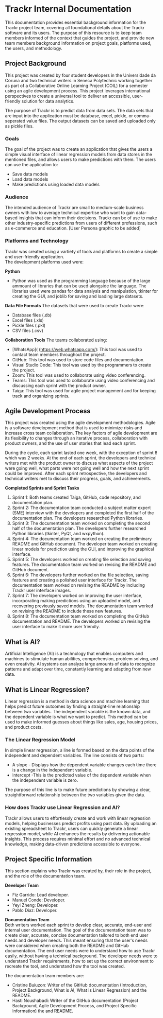 # Trackr Internal Documentation
This documentation provides essential background information for the Trackr project team, covering all foundational details about the
Trackr software and its users. The purpose of this resource is to keep team members informed of the context that guides the project, and provide new team members background information on project goals, platforms used, the users, and methodology.

## Project Background
This project was created by four student developers in the Universidade da Coruna and two technical writers in Seneca Polytechnic working together as part of a Collaborative Online Learning Project (COIL) for a semester using an agile development process. This project leverages international perspectives to create a universal tool to deliver an accessible, user-friendly solution for data analytics.<br>

The purpose of Trackr is to predict data from data sets. The data sets that are input into the application must be database, excel, pickle, or comma-seperated value files. The output datasets can be saved and uploaded only as pickle files. 


### Goals
The goal of the project was to create an application that gives the users a simple visual interface of linear regression models from data stores in the mentioned files, and allows users to make predictions with them. The users can use the application to: <br>
- Save data models
- Load data models
- Make predictions using loaded data models

### Audience
The intended audience of Trackr are small to medium-scale business owners with low to average technical expertise who want to gain data-based insights that can inform their decisions.  Trackr can be of use to make other industry-specific predictions from users of different professions, such as e-commerce and education.
[User Persona graphic to be added] 

### Platforms and Technology 
Trackr was created using a vartiety of tools and platforms to create a simple and user-friendly application. <br>
The development platforms used were: <br>

**Python**
- Python was used as the programming language because of the large ammount of libraries that can be used alongside the language. The libraries used were pandas for data analysis and manipulation, tkinter for creating the GUI, and joblib for saving and loading large datasets.

**Data File Formats**
The datasets that were used to create Trackr were:
- Database files (.db)
- Excel files (.xls)
- Pickle files (.pkl)
- CSV files (.csv)

 **Collaboration Tools**
The teams collaborated using:
- [WhatsApp]( (https://web.whatsapp.com/): This tool was used to contact team members throughout the project.
- GitHub: This tool was used to store code files and documentation.
- Visual Studio Code: This tool was used by the programmers to create the project.
- Zoom: This tool was used to collaborate using video conferencing.
- Teams: This tool was used to collaborate using video conferencing and discussing each sprint with the product owner.
- Taiga: This tool was used for agile project management and for keeping track and organizing sprints.

## Agile Development Process
This project was created using the agile development methodologies. Agile is a software development method that is used to minimize risks and increase cross team collaboration. The key factors of agile development are its flexibility to changes through an iterative process, collaboration with product owners, and the use of user stories that lead each sprint. <br>

During the cycle, each sprint lasted one week, with the exception of sprint 8 which was 2 weeks. At the end of each sprint, the developers and technical writers met with the product owner to discuss what aspects of the project were going well, what parts were not going well and how the next sprint could be improved. After each sprint retrospective, the developers and technical writers met to discuss their progress, goals, and achievements. <br>

**Completed Sprints and Sprint Tasks**
1. Sprint 1: Both teams created Taiga, GitHub, code repository, and documentation plan.
2. Sprint 2: The documentation team conducted a subject matter expert (SME) interview with the developers and completed the first half of the documentation plan. The developers researched Python libraries.
3.  Sprint 3: The documentation team worked on completing the second half of the documentation plan. The developers further researched Python libraries (tkinter, PyQt, and wxpython).
4.  Sprint 4: The documentation team worked on creating the preliminary README and GitHub document. The developer team worked on creating linear models for prediction using the GUI, and improving the graphical interface.
5.  Sprint 5: The developers worked on creating file selection and saving features. The documentation team worked on revising the README and GitHub document.
6.  Sprint 6: The developers further worked on the file selection, saving features and creating a polished user interface for Trackr. The documentation team worked on revising the README by including Trackr user interface images.
7.  Sprint 7: The developers worked on improving the user interface, incorporating making predictions using an uploaded model, and recovering previously saved models. The documentation team worked on revising the README to include these new features.
8.  Sprint 8: The documentation team worked on completing the GitHub documentation and README. The developers worked on revising the user interface to make it more user friendly.

## What is AI? 
Artificial Intelligence (AI) is a technology that enables computers and machines to stimulate human abilities, comprehension, problem solving, and even creativity. AI systems can analyze large amounts of data to recognize patterns and adapt over time, constantly learning and adapting from new data.

## What is Linear Regression? 
Linear regression is a method in data science and machine learning that helps predict future outcomes by finding a straight-line relationship between two variables. The independent variable is the known data, and the dependent variable is what we want to predict. This method can be used to make informed guesses about things like sales, age, housing prices, and product costs. 

### The Linear Regression Model

In simple linear regression, a line is formed based on the data points of the independent and dependent variables. The line consists of two parts:
* A slope - Displays how the dependent variable changes each time there is a change in the independent variable.
* Intercept -This is the predicted value of the dependent variable when the independent variable is zero.

The purpose of this line is to make future predictions by showing a clear, straightforward relationship between
the two variables given the data.

### How does Trackr use Linear Regression and AI? 
Trackr allows users to effortlessly create and work with linear regression models, helping businesses predict profits using past data. By uploading an existing spreadsheet to Trackr, users can quickly generate a linear regression model, while AI enhances the results by delivering actionable insights. This process requires minimal effort and no advanced technical knowledge, making data-driven predictions accessible to everyone.

## Project Specific Information
This section explains who Trackr was created by, their role in the project, and the role of the documentation team. <br>

**Developer Team** <br>
- Fiz Garrido: Lead developer.
- Manuel Conde: Developer.
- Yeyi Zheng: Developer.
- Pablo Diaz: Developer.

**Documentation Team** <br>
Both writers worked each sprint to develop clear, accurate, end-user and internal user documentation. The goal of the documentation team was to create clear, accurate, concise documentation tailored to both end user needs and developer needs. This meant ensuring that the user's needs were considered when creating both the README and GitHub documentation. The end user needs were to understand how to use Trackr easily, without having a technical background. The developer needs were to understand Trackr requirements, how to set up the correct environment to recreate the tool, and understand how the tool was created. <br>

The documentation team members are:

- Cristine Buiuzon: Writer of the GitHub documentation (Introduction, Project Background, What is AI, What is Linear Regression) and the README.
- Hasti Noushabadi: Writer of the GitHub documentation (Project Background, Agile Development Process, and Project Specific Information) the and README.
